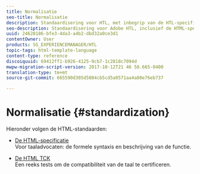```yaml
---
title: Normalisatie
seo-title: Normalisatie
description: Standaardisering voor HTL, met inbegrip van de HTL-specificatie en de HTL TCK.
seo-description: Standaardisering voor Adobe HTL, inclusief de HTML-specificatie en de HTML TCK.
uuid: 24620186-bfe3-4da3-a4b2-dbd32a0ce3d1
contentOwner: User
products: SG_EXPERIENCEMANAGER/HTL
topic-tags: html-template-language
content-type: reference
discoiquuid: 69412ff1-b926-4125-9cb7-1c2818c7094d
mwpw-migration-script-version: 2017-10-12T21 46 58.665-0400
translation-type: tm+mt
source-git-commit: 665590d305d5084cb5cd5a0571aa4a80e76eb737

---
```



# Normalisatie {#standardization}

Hieronder volgen de HTML-standaarden:

* [De HTML-specificatie](https://github.com/Adobe-Marketing-Cloud/sightly-spec)\
   Voor taaladvocaten: de formele syntaxis en beschrijving van de functie.

* [De HTML TCK](https://github.com/Adobe-Marketing-Cloud/sightly-tck)\
   Een reeks tests om de compatibiliteit van de taal te certificeren.
